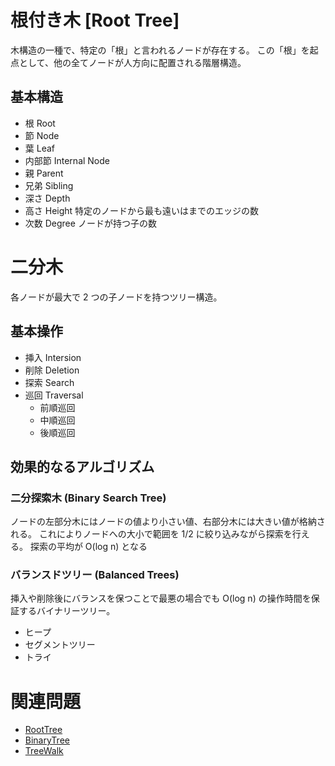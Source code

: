 # 根付き木 [Root Tree]
木構造の一種で、特定の「根」と言われるノードが存在する。
この「根」を起点として、他の全てノードが人方向に配置される階層構造。

## 基本構造
- 根 Root
- 節 Node
- 葉 Leaf
- 内部節 Internal Node
- 親 Parent
- 兄弟 Sibling
- 深さ Depth
- 高さ Height
    特定のノードから最も遠いはまでのエッジの数
- 次数 Degree
    ノードが持つ子の数

# 二分木
各ノードが最大で 2 つの子ノードを持つツリー構造。

## 基本操作
- 挿入 Intersion
- 削除 Deletion
- 探索 Search
- 巡回 Traversal
    - 前順巡回
    - 中順巡回
    - 後順巡回

## 効果的なるアルゴリズム

### 二分探索木 (Binary Search Tree)

ノードの左部分木にはノードの値より小さい値、右部分木には大きい値が格納される。
これによりノードへの大小で範囲を 1/2 に絞り込みながら探索を行える。
探索の平均が O(log n) となる

### バランスドツリー (Balanced Trees)

挿入や削除後にバランスを保つことで最悪の場合でも O(log n) の操作時間を保証するバイナリーツリー。

- ヒープ
- セグメントツリー
- トライ



# 関連問題
- [RootTree](https://onlinejudge.u-aizu.ac.jp/courses/lesson/1/ALDS1/7/ALDS1_7_A)
- [BinaryTree](https://onlinejudge.u-aizu.ac.jp/courses/lesson/1/ALDS1/7/ALDS1_7_B)
- [TreeWalk](https://onlinejudge.u-aizu.ac.jp/courses/lesson/1/ALDS1/7/ALDS1_7_C)
